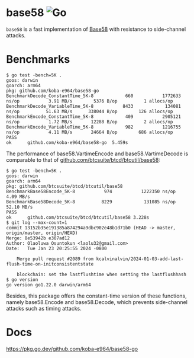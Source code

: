 # base58 ![Go](https://github.com/koba-e964/base58-go/actions/workflows/go.yml/badge.svg?query=branch%3Amain)
`base58` is a fast implementation of [Base58](https://en.bitcoin.it/wiki/Base58Check_encoding) with resistance to side-channel attacks.

# Benchmarks
```console
$ go test -bench=5K .
goos: darwin
goarch: arm64
pkg: github.com/koba-e964/base58-go
BenchmarkDecode_ConstantTime_5K-8            660           1772633 ns/op           3.91 MB/s        5376 B/op          1 allocs/op
BenchmarkDecode_VariableTime_5K-8           8433            134081 ns/op          51.63 MB/s      338044 B/op        126 allocs/op
BenchmarkEncode_ConstantTime_5K-8            409           2905121 ns/op           1.72 MB/s       12288 B/op          2 allocs/op
BenchmarkEncode_VariableTime_5K-8            982           1216755 ns/op           4.11 MB/s       24664 B/op        686 allocs/op
PASS
ok      github.com/koba-e964/base58-go  5.459s
```

The performance of base58.VartimeEncode and base58.VartimeDecode is comparable to that of [github.com/btcsuite/btcd/btcutil/base58](https://github.com/btcsuite/btcd/tree/13152b35e191385a874294a9dbc902e48b1d71b0/btcutil/base58):

```console
$ go test -bench=5K .
goos: darwin
goarch: arm64
pkg: github.com/btcsuite/btcd/btcutil/base58
BenchmarkBase58Encode_5K-8           974           1222350 ns/op           4.09 MB/s
BenchmarkBase58Decode_5K-8          8229            131085 ns/op          52.10 MB/s
PASS
ok      github.com/btcsuite/btcd/btcutil/base58 3.228s
$ git log --max-count=1
commit 13152b35e191385a874294a9dbc902e48b1d71b0 (HEAD -> master, origin/master, origin/HEAD)
Merge: 8e53942b e307ad12
Author: Olaoluwa Osuntokun <laolu32@gmail.com>
Date:   Tue Jan 23 20:25:55 2024 -0800

    Merge pull request #2089 from kcalvinalvin/2024-01-03-add-last-flush-time-on-initconsistentstate
    
    blockchain: set the lastflushtime when setting the lastflushhash
$ go version
go version go1.22.0 darwin/arm64
```

Besides, this package offers the constant-time version of these functions, namely base58.Encode and base58.Decode, which prevents side-channel attacks such as timing attacks.

# Docs
https://pkg.go.dev/github.com/koba-e964/base58-go
